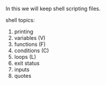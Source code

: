 In this we will keep shell scripting files.

shell topics:

1. printing
2. variables (V)
3. functions (F)
4. conditions (C)
5. loops (L)
6. exit status
7. inputs
8. quotes
